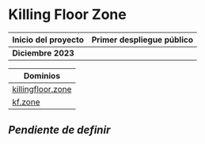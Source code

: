 # Killing Floor Zone

| Inicio del proyecto     | Primer despliegue público |
|-------------------------|---------------------------|
| **Diciembre 2023**          | <!---**Mayo 2025**-->             |

| Dominios |
|---------------------------|
| [killingfloor.zone](https://killingfloor.zone)          |
| [kf.zone](https://kf.zone)         |

## *Pendiente de definir*